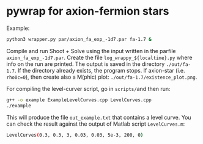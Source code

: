 # pywrap for axion-fermion stars

Example:
```bash
python3 wrapper.py par/axion_fa_exp_-1d7.par fa-1.7 &
```
Compile and run Shoot + Solve using the input written in the parfile `axion_fa_exp_-1d7.par`.
Create the file `log_wrappy_${localtime}.py` where info on the run are printed. The output is
saved in the directory `./out/fa-1.7`. If the directory already exists, the program stops.
If axion-star (i.e. `rho0c=0`), then create also a M(phic) plot: `./out/fa-1.7/existence_plot.png`.

For compiling the level-curver script, go in `scripts/`and then run:
```bash
g++ -o example ExampleLevelCurves.cpp LevelCurves.cpp
./example
```
This will produce the file `out_example.txt` that contains a level curve.
You can check the result against the output of Matlab script `LevelCurves.m`:
```bash
LevelCurves(0.3, 0.3, 3, 0.03, 0.03, 5e-3, 200, 0)
```
